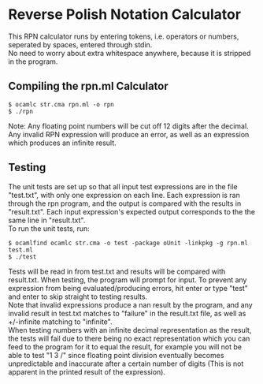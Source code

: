 # Reverse Polish Notation Calculator #
This RPN calculator runs by entering tokens, i.e. operators or numbers, seperated by spaces, entered through stdin.\
No need to worry about extra whitespace anywhere, because it is stripped in the program.
## Compiling the rpn.ml Calculator ##
```console
$ ocamlc str.cma rpn.ml -o rpn
$ ./rpn
```
Note: Any floating point numbers will be cut off 12 digits after the decimal.\
Any invalid RPN expression will produce an error, as well as an expression which produces an infinite result.
## Testing ##
The unit tests are set up so that all input test expressions are in the file "test.txt", with only one expression on each line. Each expression is ran through the rpn program, and the output is compared with the results in "result.txt". Each input expression's expected output corresponds to the the same line in "result.txt".\
To run the unit tests, run:
```console
$ ocamlfind ocamlc str.cma -o test -package oUnit -linkpkg -g rpn.ml test.ml
$ ./test
```
Tests will be read in from test.txt and results will be compared with result.txt.
When testing, the program will prompt for input. To prevent any expression from being evaluated/producing errors, hit enter or type "test" and enter to skip straight to testing results.\
Note that invalid expressions produce a nan result by the program, and any invalid result in test.txt matches to "failure" in the result.txt file, as well as +/-infinite matching to "infinite".\
When testing numbers with an infinite decimal representation as the result, the tests will fail due to there being no exact representation which you can feed to the program for it to equal the result, for example you will not be able to test "1 3 /"
since floating point division eventually becomes unpredictable and inaccurate after a certain number of digits (This is not apparent in the printed result of the expression).